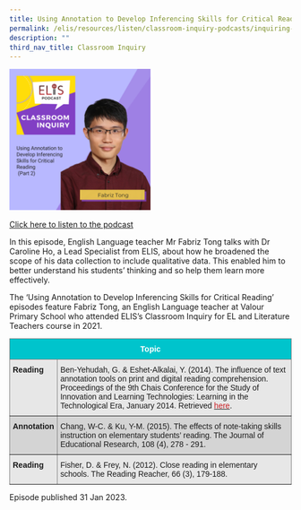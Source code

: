 ```yaml
---
title: Using Annotation to Develop Inferencing Skills for Critical Reading (Part 2)
permalink: /elis/resources/listen/classroom-inquiry-podcasts/inquiring-into-students-critical-reading-2/
description: ""
third_nav_title: Classroom Inquiry
---
```

<img src="/images/299.png" style="width:50%">

<a href="https://open.spotify.com/episode/22LXTQgrMrp19WBpLuZsH9?si=193y1yBkQA6Vsg7V4THfKw">Click here to listen to the podcast</a>


In this episode, English Language teacher Mr Fabriz Tong talks with Dr Caroline Ho, a Lead Specialist from ELIS, about how he broadened the scope of his data collection to include qualitative data. This enabled him to better understand his students’ thinking and so help them learn more effectively.

The ‘Using Annotation to Develop Inferencing Skills for Critical Reading’ episodes feature Fabriz Tong, an English Language teacher at Valour Primary School who attended ELIS’s Classroom Inquiry for EL and Literature Teachers course in 2021.

<style type="text/css">
.tg  {border-collapse:collapse;border-spacing:0;}
.tg td{border-color:black;border-style:solid;border-width:1px;font-family:Arial, sans-serif;font-size:14px;
  overflow:hidden;padding:10px 5px;word-break:normal;}
.tg th{border-color:black;border-style:solid;border-width:1px;font-family:Arial, sans-serif;font-size:14px;
  font-weight:normal;overflow:hidden;padding:10px 5px;word-break:normal;}
.tg .tg-gip3{background-color:#E7E7E7;border-color:inherit;text-align:left;vertical-align:top}
.tg .tg-zn76{background-color:#D4D4D4;border-color:inherit;font-weight:bold;text-align:left;vertical-align:top}
.tg .tg-otuj{background-color:#00C4CC;border-color:inherit;color:#FFF;font-weight:bold;text-align:center;vertical-align:middle}
.tg .tg-bhig{background-color:#E7E7E7;border-color:inherit;font-weight:bold;text-align:left;vertical-align:top}
.tg .tg-cekf{background-color:#D4D4D4;border-color:inherit;text-align:left;vertical-align:top}
</style>
<table class="tg">
<thead>
  <tr>
    <th class="tg-otuj" colspan="2"><span style="font-weight:600;color:#FFF;background-color:#00C4CC">Topic</span></th>
  </tr>
</thead>
<tbody>
  <tr>
    <td class="tg-bhig"><span style="font-weight:600">Reading</span></td>
    <td class="tg-gip3">Ben-Yehudah, G. &amp; Eshet-Alkalai, Y. (2014). The influence of text annotation tools on print and digital reading comprehension. Proceedings of the 9th Chais Conference for the Study of Innovation and Learning Technologies: Learning in the Technological Era, January 2014. Retrieved <a href="https://www.researchgate.net/publication/312549391_The_influence_of_text_annotation_tools_on_print_and_digital_reading_comprehension"><span style="color:#CA2126;background-color:transparent">here</span></a>.</td>
  </tr>
  <tr>
    <td class="tg-zn76"><span style="font-weight:600">Annotation</span></td>
    <td class="tg-cekf">Chang, W-C. &amp; Ku, Y-M. (2015). The effects of note-taking skills instruction on elementary students’ reading. The Journal of Educational Research, 108 (4), 278 - 291.</td>
  </tr>
  <tr>
    <td class="tg-bhig"><span style="font-weight:600">Reading</span></td>
    <td class="tg-gip3">Fisher, D. &amp; Frey, N. (2012). Close reading in elementary schools. The Reading Reacher, 66 (3), 179-188.</td>
  </tr>
</tbody>
</table>Episode published 31 Jan 2023.